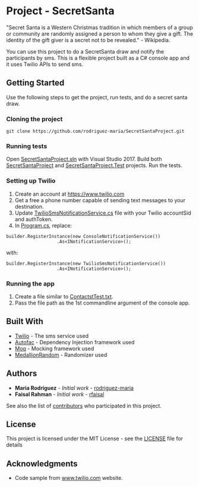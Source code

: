 # Project - SecretSanta

"Secret Santa is a Western Christmas tradition in which members of a group or community are randomly assigned a person to whom they give a gift. The identity of the gift giver is a secret not to be revealed." - Wikipedia.

You can use this project to do a SecretSanta draw and notify the participants by sms. This is a flexible project built as a C# console app and it uses Twilio APIs to send sms.

## Getting Started
Use the following steps to get the project, run tests, and do a secret santa draw.

### Cloning the project

```
git clone https://github.com/rodriguez-maria/SecretSantaProject.git
```

### Running tests
Open [SecretSantaProject.sln](SecretSantaProject.sln) with Visual Studio 2017. Build both [SecretSantaProject](https://github.com/rodriguez-maria/SecretSantaProject/tree/master/SecretSantaProject) and [SecretSantaProject.Test](https://github.com/rodriguez-maria/SecretSantaProject/tree/master/SecretSantaProject.Test) projects. Run the tests.


### Setting up Twilio

1. Create an account at https://www.twilio.com
2. Get a free a phone number capable of sending text messages to your destination.
3. Update [TwilioSmsNotificationService.cs](https://github.com/rodriguez-maria/SecretSantaProject/blob/master/SecretSantaProject/Services/TwilioSmsNotificationService.cs) file with your Twilio accountSid and authToken.
4. In [Program.cs](https://github.com/rodriguez-maria/SecretSantaProject/blob/master/SecretSantaProject/Program.cs), replace:

```
builder.RegisterInstance(new ConsoleNotificationService())
                   .As<INotificationService>();
```
with:
```
builder.RegisterInstance(new TwilioSmsNotificationService())
                   .As<INotificationService>();
```

### Running the app

1. Create a file similar to [ContactstTest.txt](https://github.com/rodriguez-maria/SecretSantaProject/blob/master/SecretSantaProject.Test/ContactstTest.txt).
2. Pass the file path as the 1st commandline argument of the console app.


## Built With

* [Twilio](https://www.twilio.com/docs/) - The sms service used
* [Autofac](https://autofac.org/) - Dependency Injection framework used
* [Moq](https://github.com/moq/moq4) - Mocking framework used
* [MedallionRandom](https://github.com/madelson/MedallionUtilities/tree/master/MedallionRandom) - Randomizer used


## Authors

* **Maria Rodriguez** - *Initial work* - [rodriguez-maria](https://github.com/rodriguez-maria)
* **Faisal Rahman** - *Initial work* - [rfaisal](https://github.com/rfaisal)

See also the list of [contributors](https://github.com/rodriguez-maria/SecretSantaProject/graphs/contributors) who participated in this project.

## License

This project is licensed under the MIT License - see the [LICENSE](LICENSE) file for details

## Acknowledgments

* Code sample from www.twilio.com website.
